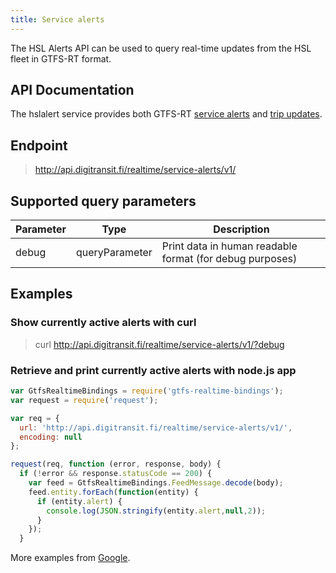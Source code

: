 ```yaml
---
title: Service alerts
---
```


The HSL Alerts API can be used to query real-time updates from the HSL fleet in GTFS-RT format.

## API Documentation
The hslalert service provides both GTFS-RT [service alerts](https://developers.google.com/transit/gtfs-realtime/guides/service-alerts) and [trip updates](https://developers.google.com/transit/gtfs-realtime/guides/trip-updates).

## Endpoint
> http://api.digitransit.fi/realtime/service-alerts/v1/

## Supported query parameters

| Parameter | Type           | Description                                              |
|-----------|----------------|----------------------------------------------------------|
| debug     | queryParameter | Print data in human readable format (for debug purposes) |  

## Examples

### Show currently active alerts with curl
> curl http://api.digitransit.fi/realtime/service-alerts/v1/?debug


### Retrieve and print currently active alerts with node.js app
``` javascript
var GtfsRealtimeBindings = require('gtfs-realtime-bindings');
var request = require('request');

var req = {
  url: 'http://api.digitransit.fi/realtime/service-alerts/v1/',
  encoding: null
};

request(req, function (error, response, body) {
  if (!error && response.statusCode == 200) {
    var feed = GtfsRealtimeBindings.FeedMessage.decode(body);
    feed.entity.forEach(function(entity) {
      if (entity.alert) {
        console.log(JSON.stringify(entity.alert,null,2));
      }
    });
  }
```

More examples from [Google](https://developers.google.com/transit/gtfs-realtime/examples/code-samples).
